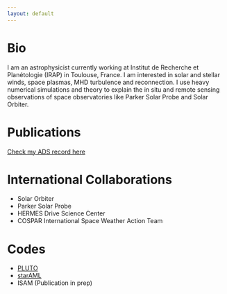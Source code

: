 ```yaml
---
layout: default
---
```


# Bio

I am an astrophysicist currently working at Institut de Recherche et Planétologie (IRAP) in Toulouse, France. I am interested in solar and stellar winds, space plasmas, MHD turbulence and reconnection. I use heavy numerical simulations and theory to explain the in situ and remote sensing observations of space observatories like Parker Solar Probe and Solar Orbiter.

# Publications

[Check my ADS record here](https://ui.adsabs.harvard.edu/search/filter_property_fq_property=AND&filter_property_fq_property=property%3A%22refereed%22&fq=%7B!type%3Daqp%20v%3D%24fq_property%7D&fq_property=(property%3A%22refereed%22)&q=author%3A%22R%C3%A9ville%2C%20V%22&sort=date%20desc%2C%20bibcode%20desc&p_=0)

# International Collaborations

* Solar Orbiter
* Parker Solar Probe
* HERMES Drive Science Center
* COSPAR International Space Weather Action Team

# Codes

* [PLUTO](http://plutocode.ph.unito.it/)
* [starAML](https://github.com/vreville/starAML)
* ISAM (Publication in prep)
